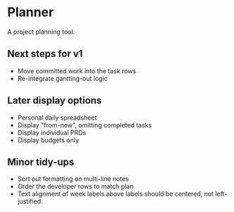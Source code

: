 # Planner

A project planning tool.

## Next steps for v1
*  Move committed work into the task rows
*  Re-integrate gantting-out logic

## Later display options
*  Personal daily spreadsheet
*  Display "from-now", omitting completed tasks
*  Display individual PRDs
*  Display budgets only

## Minor tidy-ups
*  Sort out formatting on multi-line notes
*  Order the developer rows to match plan
*  Text alignment of week labels above labels should be centered, not left-justified.